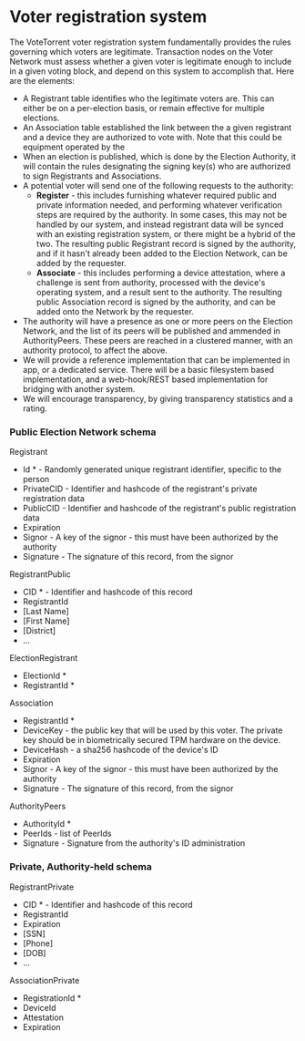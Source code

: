 # Voter registration system

The VoteTorrent voter registration system fundamentally provides the rules governing which voters are legitimate.  Transaction nodes on the Voter Network must assess whether a given voter is legitimate enough to include in a given voting block, and depend on this system to accomplish that.  Here are the elements:
* A Registrant table identifies who the legitimate voters are.  This can either be on a per-election basis, or remain effective for multiple elections.
* An Association table established the link between the a given registrant and a device they are authorized to vote with.  Note that this could be equipment operated by the 
* When an election is published, which is done by the Election Authority, it will contain the rules designating the signing key(s) who are authorized to sign Registrants and Associations.
* A potential voter will send one of the following requests to the authority:
  * **Register** - this includes furnishing whatever required public and private information needed, and performing whatever verification steps are required by the authority.  In some cases, this may not be handled by our system, and instead registrant data will be synced with an existing registration system, or there might be a hybrid of the two.  The resulting public Registrant record is signed by the authority, and if it hasn't already been added to the Election Network, can be added by the requester.
  * **Associate** - this includes performing a device attestation, where a challenge is sent from authority, processed with the device's operating system, and a result sent to the authority.  The resulting public Association record is signed by the authority, and can be added onto the Network by the requester.
* The authority will have a presence as one or more peers on the Election Network, and the list of its peers will be published and ammended in AuthorityPeers.  These peers are reached in a clustered manner, with an authority protocol, to affect the above.
* We will provide a reference implementation that can be implemented in app, or a dedicated service.  There will be a basic filesystem based implementation, and a web-hook/REST based implementation for bridging with another system.
* We will encourage transparency, by giving transparency statistics and a rating.

### Public Election Network schema

Registrant
* Id * - Randomly generated unique registrant identifier, specific to the person
* PrivateCID - Identifier and hashcode of the registrant's private registration data
* PublicCID - Identifier and hashcode of the registrant's public registration data
* Expiration
* Signor - A key of the signor - this must have been authorized by the authority
* Signature - The signature of this record, from the signor

RegistrantPublic
* CID * - Identifier and hashcode of this record
* RegistrantId
* [Last Name]
* [First Name]
* [District]
* ...

ElectionRegistrant
* ElectionId *
* RegistrantId *

Association
* RegistrantId *
* DeviceKey - the public key that will be used by this voter.  The private key should be in biometrically secured TPM hardware on the device.
* DeviceHash - a sha256 hashcode of the device's ID
* Expiration
* Signor - A key of the signor - this must have been authorized by the authority
* Signature - The signature of this record, from the signor

AuthorityPeers
* AuthorityId *
* PeerIds - list of PeerIds
* Signature - Signature from the authority's ID administration

### Private, Authority-held schema

RegistrantPrivate
* CID * - Identifier and hashcode of this record
* RegistrantId
* Expiration
* [SSN]
* [Phone]
* [DOB]
* ...

AssociationPrivate
* RegistrationId *
* DeviceId
* Attestation
* Expiration
